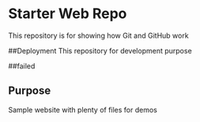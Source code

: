 # Starter Web Repo

This repository is for showing how Git and GitHub work

##Deployment 
This repository for development purpose

##failed

## Purpose

Sample website with plenty of files for demos
